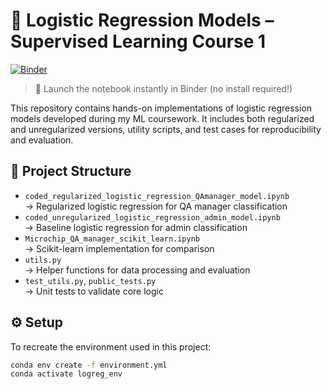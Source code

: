 # 🧠 Logistic Regression Models – Supervised Learning Course 1
[![Binder](https://mybinder.org/badge_logo.svg)](https://mybinder.org/v2/gh/Jackmurang/logistic-regression-course-test/main?filepath=coded_regularized_logistic_regression_QAmanager_model.ipynb)
> 🚀 Launch the notebook instantly in Binder (no install required!)

This repository contains hands-on implementations of logistic regression models developed during my ML coursework. It includes both regularized and unregularized versions, utility scripts, and test cases for reproducibility and evaluation.

## 📁 Project Structure

- `coded_regularized_logistic_regression_QAmanager_model.ipynb`  
  → Regularized logistic regression for QA manager classification  
- `coded_unregularized_logistic_regression_admin_model.ipynb`  
  → Baseline logistic regression for admin classification  
- `Microchip_QA_manager_scikit_learn.ipynb`  
  → Scikit-learn implementation for comparison  
- `utils.py`  
  → Helper functions for data processing and evaluation  
- `test_utils.py`, `public_tests.py`  
  → Unit tests to validate core logic

## ⚙️ Setup

To recreate the environment used in this project:

```bash
conda env create -f environment.yml
conda activate logreg_env
